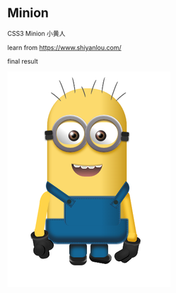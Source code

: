 # Minion
CSS3 Minion 小黄人


learn from https://www.shiyanlou.com/

   
   
  
final result


![image](https://github.com/Hitigerzzz/Minion/blob/master/Minion.png)
